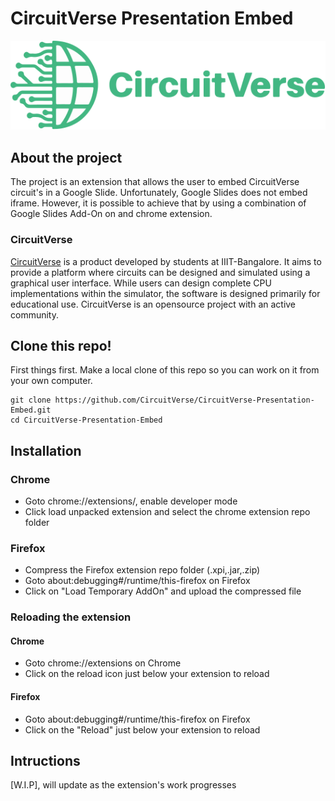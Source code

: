

# CircuitVerse Presentation Embed
![download](https://github.com/CircuitVerse/CircuitVerse/raw/master/public/img/cvlogo.svg?sanitize=true)
## About the project
The project is an extension that allows the user to embed CircuitVerse circuit's in a Google Slide. Unfortunately, Google Slides does not embed iframe. However, it is possible to achieve that by using a combination of Google Slides Add-On on and chrome extension.
### CircuitVerse
[CircuitVerse](https://circuitverse.org) is a product developed by students at IIIT-Bangalore. It aims to provide a platform where circuits can be designed and simulated using a graphical user interface. While users can design complete CPU implementations within the simulator, the software is designed primarily for educational use. CircuitVerse is an opensource project with an active community.
## Clone this repo!
First things first. Make a local clone of this repo so you can work on it from your own computer.
```
git clone https://github.com/CircuitVerse/CircuitVerse-Presentation-Embed.git
cd CircuitVerse-Presentation-Embed
```
## Installation

### Chrome
- Goto chrome://extensions/, enable developer mode
- Click load unpacked extension and select the chrome extension repo folder

### Firefox
- Compress the Firefox extension repo folder (.xpi,.jar,.zip)
- Goto about:debugging#/runtime/this-firefox on Firefox
- Click on "Load Temporary AddOn" and upload the compressed file

### Reloading the extension
#### Chrome
- Goto chrome://extensions on Chrome
- Click on the reload icon just below your extension to reload
#### Firefox
- Goto about:debugging#/runtime/this-firefox on Firefox
- Click on the "Reload" just below your extension to reload

## Intructions
[W.I.P], will update as the extension's work progresses


